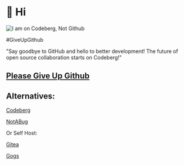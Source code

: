 # 👋 Hi

![I am on Codeberg, Not Github](https://raw.githubusercontent.com/snowcatridge10/snowcatridge10/main/Untitled.svg)

#GiveUpGithub

"Say goodbye to GitHub and hello to better development! The future of open source collaboration starts on Codeberg!"


## [Please Give Up Github](https://giveupgithub.org)

## Alternatives:

[Codeberg](https://codeberg.org/)

[NotABug](https://notabug.org/)

Or Self Host:

[Gitea](https://gitea.io/)

[Gogs](https://gogs.io/)

